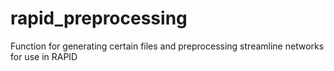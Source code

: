# rapid_preprocessing
Function for generating certain files and preprocessing streamline networks for use in RAPID
